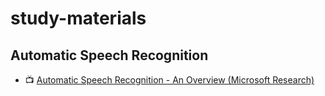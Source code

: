 # study-materials


## Automatic Speech Recognition

- 📺 [Automatic Speech Recognition - An Overview (Microsoft Research)](https://www.youtube.com/watch?v=q67z7PTGRi8)
